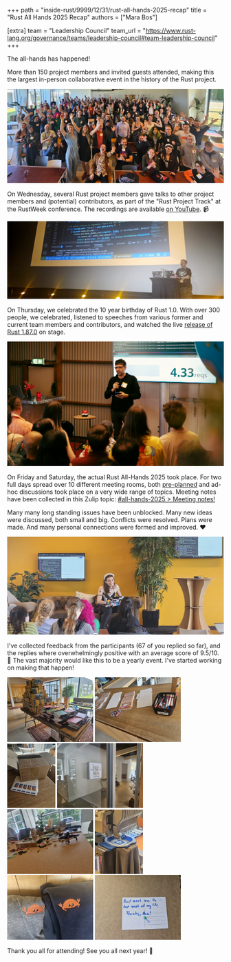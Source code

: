 +++
path = "inside-rust/9999/12/31/rust-all-hands-2025-recap"
title = "Rust All Hands 2025 Recap"
authors = ["Mara Bos"]

[extra]
team = "Leadership Council"
team_url = "https://www.rust-lang.org/governance/teams/leadership-council#team-leadership-council"
+++

The all-hands has happened!

More than 150 project members and invited guests attended, making this the largest in-person collaborative event in the history of the Rust project.

![A large group of people in a room, looking at the camera, smiling and waving.](attendees.jpg)

On Wednesday, several Rust project members gave talks to other project members and (potential) contributors, as part of the "Rust Project Track" at the RustWeek conference. The recordings are available [on YouTube](https://www.youtube.com/playlist?list=PL8Q1w7Ff68DBJsobwUVTr_vbb2MbxisAF). 📹

![A person standing on a stage with a laptop on the stand. Behind them is a screen projection showing Rust code.](rust-project-track.jpg)

On Thursday, we celebrated the 10 year birthday of Rust 1.0. With over 300 people, we celebrated, listened to speeches from various former and current team members and contributors, and watched the live [release of Rust 1.87.0](https://blog.rust-lang.org/2025/05/15/Rust-1.87.0/) on stage.

![A person standing in front of an audience holding a phone and microphone. Behind them is a screen showing lines of text tracking deployment progress.](rust-1-87-release.jpg)

On Friday and Saturday, the actual Rust All-Hands 2025 took place. For two full days spread over 10 different meeting rooms, both [pre-planned](https://docs.google.com/spreadsheets/d/1G07-f2pwAzEztZMpuxcCW3EWFS1pEX4ShNbsg91Qqjw/edit?gid=0#gid=0) and ad-hoc discussions took place on a very wide range of topics. Meeting notes have been collected in this Zulip topic: [#all-hands-2025 > Meeting notes!](https://rust-lang.zulipchat.com/#narrow/channel/486433-all-hands-2025/topic/Meeting.20notes!/with/518928628)

Many many long standing issues have been unblocked. Many new ideas were discussed, both small and big. Conflicts were resolved. Plans were made. And many personal connections were formed and improved. ❤ 

![A group of people sitting in a cozy room. The person up front is sitting on a sofa, holding a laptop and smiling at the audience.](people.jpg)

I've collected feedback from the participants (67 of you replied so far), and the replies where overwhelmingly positive with an average score of 9.5/10. 🎉 The vast majority would like this to be a yearly event. I've started working on making that happen!

<p>
<img src="misc-1.jpeg" alt="A stack of Lego Creator kits each with a picture of a lego Orca. Next to them are Rust-themed notepads and pens." width="200"  class="fl" />
<img src="misc-2.jpg" alt="Postcards with: 10 years of Rust, Rust Week 2025 and a picture of a birthday cake and crab. Next to them is a box of push-pins and pens." width="200" class="fl" />
<img src="misc-3.jpg" alt="Cardboard box containing RustWeek-themed international postage stamps." width="112" class="fl" />
<img src="misc-4.jpg" width="200" alt="CO2 measuring device showing temperature, air humidity and safe levels of carbon dioxide." class="fl" />
<img src="misc-5.jpg" width="200" alt="Table with multiple Lego Creator boxes open, half-constructed parts everywhere. A lego Orca with crab legs is prominently displayed." class="fl" />
<img src="misc-6.jpg" width="112" alt="3D printer producing the Rust logo: a capital letter R inside a gearwheel." class="fl" />
<img src="misc-7.jpg" width="200" alt="Clothes folded on a chair with logos of cute smiling orange crabs." class="fl" />
<img src="thank-you-note.jpg" width="200" alt="Postcard with: Rust week was the best week of my life. Thanks, Mara!" class="fl" />
</p>

Thank you all for attending! See you all next year! 🎊
